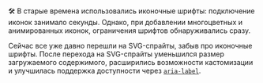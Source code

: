 🛠 В старые времена использовались иконочные шрифты: подключение иконок занимало секунды. Однако, при добавлении многоцветных и анимированных иконок, ограничения шрифтов обнаруживались сразу.

Сейчас все уже давно перешли на SVG-спрайты, забыв про иконочные шрифты. После перехода на SVG-спрайты уменьшился размер загружаемого содержимого, расширились возможности кастомизации и улучшилась поддержка доступности через [`aria-label`](/a11y/aria-label/).
